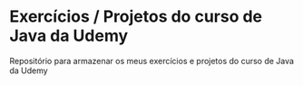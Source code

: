 # Exercícios / Projetos do curso de Java da Udemy

Repositório para armazenar os meus exercícios e projetos do curso de Java da Udemy
